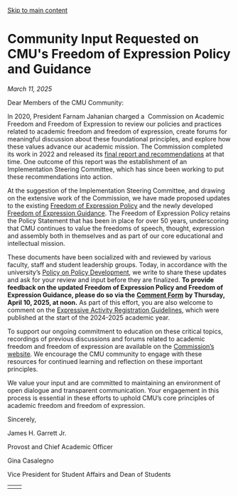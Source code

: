 [Skip to main content](https://www.cmu.edu/leadership/the-provost/campus-comms/03-11-25#main-content)

# Community Input Requested on CMU's Freedom of Expression Policy and Guidance

_March 11, 2025_

Dear Members of the CMU Community:

In 2020, President Farnam Jahanian charged a  Commission on Academic Freedom and Freedom of Expression to review our policies and practices related to academic freedom and freedom of expression, create forums for meaningful discussion about these foundational principles, and explore how these values advance our academic mission. The Commission completed its work in 2022 and released its [final report and recommendations](https://www.cmu.edu/leadership/the-provost/provost-initiatives-academic-freedom) at that time. One outcome of this report was the establishment of an Implementation Steering Committee, which has since been working to put these recommendations into action.

At the suggestion of the Implementation Steering Committee, and drawing on the extensive work of the Commission, we have made proposed updates to the existing [Freedom of Expression Policy](https://docs.google.com/document/d/17Sckpe9crycvgJj9lK1zSJ2rqrdr25g_/edit#heading=h.niccvyliwddy) and the newly developed [Freedom of Expression Guidance](https://docs.google.com/document/d/1Uub-8xnCfY_ywn-q2-2lVTg4DBBk0nF8/edit). The Freedom of Expression Policy retains the Policy Statement that has been in place for over 50 years, underscoring that CMU continues to value the freedoms of speech, thought, expression and assembly both in themselves and as part of our core educational and intellectual mission.

These documents have been socialized with and reviewed by various faculty, staff and student leadership groups. Today, in accordance with the university’s [Policy on Policy Development](https://www.cmu.edu/policies/university-policy-development/index.html), we write to share these updates and ask for your review and input before they are finalized. **To provide feedback on the updated Freedom of Expression Policy and Freedom of Expression Guidance, please do so via the** [**Comment Form**](https://www.cmu.edu/policies/submit-question-suggestion/comment-form/index.html) **by Thursday, April 10, 2025, at noon.** As part of this effort, you are also welcome to comment on the [Expressive Activity Registration Guidelines](https://www.cmu.edu/student-affairs/dean/expressive-activity/index.html), which were published at the start of the 2024-2025 academic year.

To support our ongoing commitment to education on these critical topics, recordings of previous discussions and forums related to academic freedom and freedom of expression are available on the [Commission’s website](https://www.cmu.edu/leadership/the-provost/provost-initiatives/academic-freedom/index.html#speaker-series). We encourage the CMU community to engage with these resources for continued learning and reflection on these important principles.

We value your input and are committed to maintaining an environment of open dialogue and transparent communication. Your engagement in this process is essential in these efforts to uphold CMU’s core principles of academic freedom and freedom of expression.

Sincerely,

James H. Garrett Jr.

Provost and Chief Academic Officer

Gina Casalegno

Vice President for Student Affairs and Dean of Students

|     |     |
| --- | --- |
|  |  |
